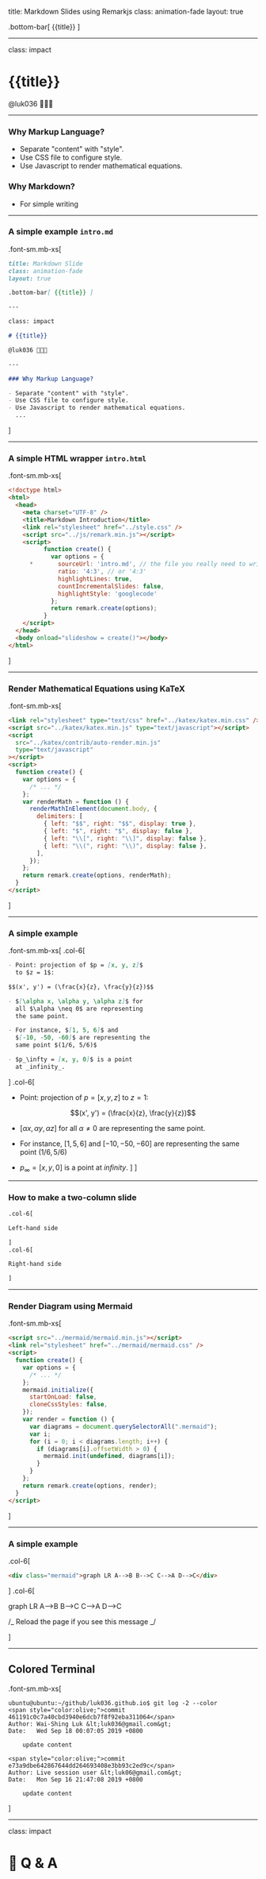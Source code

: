 title: Markdown Slides using Remarkjs
class: animation-fade
layout: true

.bottom-bar[ {{title}} ]

---

class: impact

# {{title}}

@luk036 👨🏻‍🏫

---

### Why Markup Language?

- Separate "content" with "style".
- Use CSS file to configure style.
- Use Javascript to render mathematical equations.

### Why Markdown?

- For simple writing

---

### A simple example `intro.md`

.font-sm.mb-xs[

```markdown
title: Markdown Slide
class: animation-fade
layout: true

.bottom-bar[ {{title}} ]

---

class: impact

# {{title}}

@luk036 👨🏻‍🏫

---

### Why Markup Language?

- Separate "content" with "style".
- Use CSS file to configure style.
- Use Javascript to render mathematical equations.
  ...
```

]

---

### A simple HTML wrapper `intro.html`

.font-sm.mb-xs[

```html
<!doctype html>
<html>
  <head>
    <meta charset="UTF-8" />
    <title>Markdown Introduction</title>
    <link rel="stylesheet" href="../style.css" />
    <script src="../js/remark.min.js"></script>
    <script>
          function create() {
            var options = {
      *       sourceUrl: 'intro.md', // the file you really need to write
              ratio: '4:3', // or '4:3'
              highlightLines: true,
              countIncrementalSlides: false,
              highlightStyle: 'googlecode'
            };
            return remark.create(options);
          }
    </script>
  </head>
  <body onload="slideshow = create()"></body>
</html>
```

]

---

### Render Mathematical Equations using KaTeX

.font-sm.mb-xs[

```html
<link rel="stylesheet" type="text/css" href="../katex/katex.min.css" />
<script src="../katex/katex.min.js" type="text/javascript"></script>
<script
  src="../katex/contrib/auto-render.min.js"
  type="text/javascript"
></script>
<script>
  function create() {
    var options = {
      /* ... */
    };
    var renderMath = function () {
      renderMathInElement(document.body, {
        delimiters: [
          { left: "$$", right: "$$", display: true },
          { left: "$", right: "$", display: false },
          { left: "\\[", right: "\\]", display: false },
          { left: "\\(", right: "\\)", display: false },
        ],
      });
    };
    return remark.create(options, renderMath);
  }
</script>
```

]

---

### A simple example

.font-sm.mb-xs[
.col-6[

```markdown
- Point: projection of $p = [x, y, z]$
  to $z = 1$:

$$(x', y') = (\frac{x}{z}, \frac{y}{z})$$

- $[\alpha x, \alpha y, \alpha z]$ for
  all $\alpha \neq 0$ are representing
  the same point.

- For instance, $[1, 5, 6]$ and
  $[-10, -50, -60]$ are representing the
  same point $(1/6, 5/6)$

- $p_\infty = [x, y, 0]$ is a point
  at _infinity_.
```

]
.col-6[

- Point: projection of $p = [x, y, z]$
  to $z = 1$:

$$(x', y') = (\frac{x}{z}, \frac{y}{z})$$

- $[\alpha x, \alpha y, \alpha z]$ for
  all $\alpha \neq 0$ are representing
  the same point.

- For instance, $[1, 5, 6]$ and
  $[-10, -50, -60]$ are representing the
  same point $(1/6, 5/6)$

- $p_\infty = [x, y, 0]$ is a point
  at _infinity_.
  ]
  ]

---

### How to make a two-column slide

```markdown
.col-6[

Left-hand side

]
.col-6[

Right-hand side

]
```

---

### Render Diagram using Mermaid

.font-sm.mb-xs[

```html
<script src="../mermaid/mermaid.min.js"></script>
<link rel="stylesheet" href="../mermaid/mermaid.css" />
<script>
  function create() {
    var options = {
      /* ... */
    };
    mermaid.initialize({
      startOnLoad: false,
      cloneCssStyles: false,
    });
    var render = function () {
      var diagrams = document.querySelectorAll(".mermaid");
      var i;
      for (i = 0; i < diagrams.length; i++) {
        if (diagrams[i].offsetWidth > 0) {
          mermaid.init(undefined, diagrams[i]);
        }
      }
    };
    return remark.create(options, render);
  }
</script>
```

]

---

### A simple example

.col-6[

```html
<div class="mermaid">graph LR A-->B B-->C C-->A D-->C</div>
```

]
.col-6[

<div class="mermaid">
graph LR
  A-->B
  B-->C
  C-->A
  D-->C

/_ Reload the page if you see this message _/

</div>

]

---

## Colored Terminal

.font-sm.mb-xs[

```terminal
ubuntu@ubuntu:~/github/luk036.github.io$ git log -2 --color
<span style="color:olive;">commit 461191c0c7a40cbd3940e6dcb7f8f92eba311064</span>
Author: Wai-Shing Luk &lt;luk036@gmail.com&gt;
Date:   Wed Sep 18 00:07:05 2019 +0800

    update content

<span style="color:olive;">commit e73a9dbe642867644dd264693408e3bb93c2ed9c</span>
Author: Live session user &lt;luk06@gmail.com&gt;
Date:   Mon Sep 16 21:47:08 2019 +0800

    update content
```

]

---

class: impact

# 🙋 Q & A
